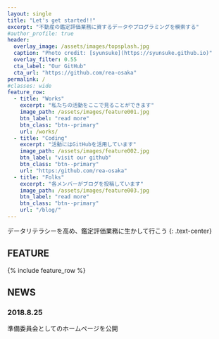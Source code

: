 ```yaml
---
layout: single
title: "Let's get started!!"
excerpt: "不動産の鑑定評価業務に資するデータやプログラミングを模索する"
#author_profile: true
header:
  overlay_image: /assets/images/topsplash.jpg
  caption: "Photo credit: [syunsuke](https://syunsuke.github.io)"
  overlay_filter: 0.55
  cta_label: "Our GitHub"
  cta_url: "https://github.com/rea-osaka"
permalink: /
#classes: wide
feature_row:
  - title: "Works"
    excerpt: "私たちの活動をここで見ることができます"
    image_path: /assets/images/feature001.jpg
    btn_label: "read more"
    btn_class: "btn--primary"
    url: /works/
  - title: "Coding"
    excerpt: "活動にはGitHubを活用しています"
    image_path: /assets/images/feature002.jpg
    btn_label: "visit our github"
    btn_class: "btn--primary"
    url: "https:/github.com/rea-osaka"
  - title: "Folks"
    excerpt: "各メンバーがブログを投稿しています"
    image_path: /assets/images/feature003.jpg
    btn_label: "read more"
    btn_class: "btn--primary"
    url: "/blog/"
---
```


データリテラシーを高め、鑑定評価業務に生かして行こう
{: .text-center}

## FEATURE
{% include feature_row %}

## NEWS

### 2018.8.25
準備委員会としてのホームページを公開
